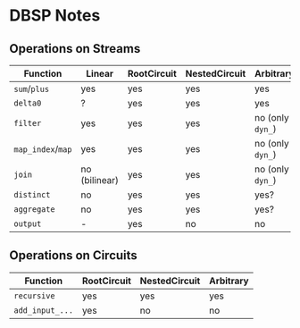 # DBSP Notes

## Operations on Streams

| Function          | Linear        | RootCircuit | NestedCircuit | Arbitrary        |
| ----------------- | ------------- | ----------- | ------------- | ---------------- |
| `sum`/`plus`      | yes           | yes         | yes           | yes              |
| `delta0`          | ?             | yes         | yes           | yes              |
| `filter`          | yes           | yes         | yes           | no (only `dyn_`) |
| `map_index`/`map` | yes           | yes         | yes           | no (only `dyn_`) |
| `join`            | no (bilinear) | yes         | yes           | no (only `dyn_`) |
| `distinct`        | no            | yes         | yes           | yes?             |
| `aggregate`       | no            | yes         | yes           | yes?             |
| `output`          | -             | yes         | no            | no               |

## Operations on Circuits

| Function        | RootCircuit | NestedCircuit | Arbitrary |
| --------------- | ----------- | ------------- | --------- |
| `recursive`     | yes         | yes           | yes       |
| `add_input_...` | yes         | no            | no        |
